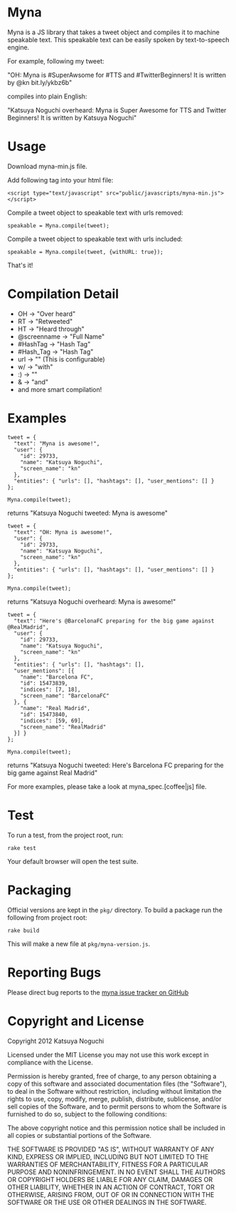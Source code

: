 Myna
====

Myna is a JS library that takes a tweet object and compiles it to machine speakable text. This speakable text can be easily spoken by text-to-speech engine.

For example, following my tweet:

"OH: Myna is #SuperAwsome for #TTS and #TwitterBeginners! It is written by @kn bit.ly/ykbz6b"

compiles into plain English:

"Katsuya Noguchi overheard: Myna is Super Awesome for TTS and Twitter Beginners! It is written by Katsuya Noguchi"

Usage
=====

Download myna-min.js file.

Add following tag into your html file:

    <script type="text/javascript" src="public/javascripts/myna-min.js"></script>

Compile a tweet object to speakable text with urls removed:

    speakable = Myna.compile(tweet);

Compile a tweet object to speakable text with urls included:

    speakable = Myna.compile(tweet, {withURL: true});

That's it!

Compilation Detail
==================

- OH -> "Over heard"
- RT -> "Retweeted"
- HT -> "Heard through"
- @screenname -> "Full Name"
- #HashTag -> "Hash Tag"
- #Hash_Tag -> "Hash Tag"
- url -> "" (This is configurable)
- w/ -> "with"
- :) -> ""
- & -> "and"
- and more smart compilation!

Examples
========

    tweet = {
      "text": "Myna is awesome!",
      "user": {
        "id": 29733,
        "name": "Katsuya Noguchi",
        "screen_name": "kn"
      },
      "entities": { "urls": [], "hashtags": [], "user_mentions": [] }
    };

    Myna.compile(tweet);
    
returns "Katsuya Noguchi tweeted: Myna is awesome"

    tweet = {
      "text": "OH: Myna is awesome!",
      "user": {
        "id": 29733,
        "name": "Katsuya Noguchi",
        "screen_name": "kn"
      },
      "entities": { "urls": [], "hashtags": [], "user_mentions": [] }
    };

    Myna.compile(tweet);

returns "Katsuya Noguchi overheard: Myna is awesome!"

    tweet = {
      "text": "Here's @BarcelonaFC preparing for the big game against @RealMadrid",
      "user": {
        "id": 29733,
        "name": "Katsuya Noguchi",
        "screen_name": "kn"
      },
      "entities": { "urls": [], "hashtags": [],
      "user_mentions": [{
        "name": "Barcelona FC",
        "id": 15473839,
        "indices": [7, 18],
        "screen_name": "BarcelonaFC"
      }, {
        "name": "Real Madrid",
        "id": 15473840,
        "indices": [59, 69],
        "screen_name": "RealMadrid"
      }] }
    };

    Myna.compile(tweet);

returns "Katsuya Noguchi tweeted: Here's Barcelona FC preparing for the big game against Real Madrid"

For more examples, please take a look at myna_spec.[coffee|js] file.

Test
====

To run a test, from the project root, run:

    rake test

Your default browser will open the test suite.

Packaging
=========

Official versions are kept in the `pkg/` directory.  To build a package run the following from project root:

    rake build

This will make a new file at `pkg/myna-version.js`.

Reporting Bugs
==============

Please direct bug reports to the [myna issue tracker on GitHub](http://github.com/katsuyan/myna/issues)

Copyright and License
====================

Copyright 2012 Katsuya Noguchi

Licensed under the MIT License
you may not use this work except in compliance with the License.

Permission is hereby granted, free of charge, to any person obtaining a copy of
this software and associated documentation files (the "Software"), to deal in
the Software without restriction, including without limitation the rights to
use, copy, modify, merge, publish, distribute, sublicense, and/or sell copies
of the Software, and to permit persons to whom the Software is furnished to do
so, subject to the following conditions:

The above copyright notice and this permission notice shall be included in all
copies or substantial portions of the Software.

THE SOFTWARE IS PROVIDED "AS IS", WITHOUT WARRANTY OF ANY KIND, EXPRESS OR
IMPLIED, INCLUDING BUT NOT LIMITED TO THE WARRANTIES OF MERCHANTABILITY,
FITNESS FOR A PARTICULAR PURPOSE AND NONINFRINGEMENT. IN NO EVENT SHALL THE
AUTHORS OR COPYRIGHT HOLDERS BE LIABLE FOR ANY CLAIM, DAMAGES OR OTHER
LIABILITY, WHETHER IN AN ACTION OF CONTRACT, TORT OR OTHERWISE, ARISING FROM,
OUT OF OR IN CONNECTION WITH THE SOFTWARE OR THE USE OR OTHER DEALINGS IN THE
SOFTWARE.